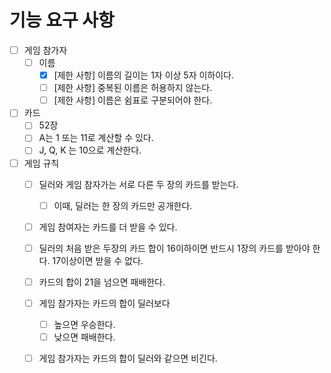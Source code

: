 # 기능 요구 사항
- [ ] 게임 참가자
  - [ ] 이름
    - [X] [제한 사항] 이름의 길이는 1자 이상 5자 이하이다.
    - [ ] [제한 사항] 중복된 이름은 허용하지 않는다.
    - [ ] [제한 사항] 이름은 쉼표로 구분되어야 한다.

- [ ] 카드
  - [ ] 52장
  - [ ] A는 1 또는 11로 계산할 수 있다.
  - [ ] J, Q, K 는 10으로 계산한다.
  
- [ ] 게임 규칙
  - [ ] 딜러와 게임 참자가는 서로 다른 두 장의 카드를 받는다.
    - [ ] 이때, 딜러는 한 장의 카드만 공개한다.
  - [ ] 게임 참여자는 카드를 더 받을 수 있다.
  - [ ] 딜러의 처음 받은 두장의 카드 합이 16이하이면 반드시 1장의 카드를 받아야 한다. 17이상이면 받을 수 없다.
  - [ ] 카드의 합이 21을 넘으면 패배한다.
  - [ ] 게임 참가자는 카드의 합이 딜러보다
    - [ ] 높으면 우승한다.
    - [ ] 낮으면 패배한다.
  - [ ] 게임 참가자는 카드의 합이 딜러와 같으면 비긴다.

